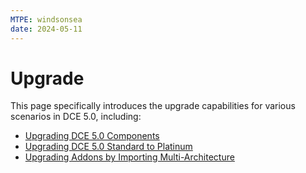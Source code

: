 ```yaml
---
MTPE: windsonsea
date: 2024-05-11
---
```


# Upgrade

This page specifically introduces the upgrade capabilities for various scenarios in DCE 5.0, including:

- [Upgrading DCE 5.0 Components](./upgrade.md)
- [Upgrading DCE 5.0 Standard to Platinum](./evolve.md)
- [Upgrading Addons by Importing Multi-Architecture](../kpanda/user-guide/helm/multi-archi-helm.md)
